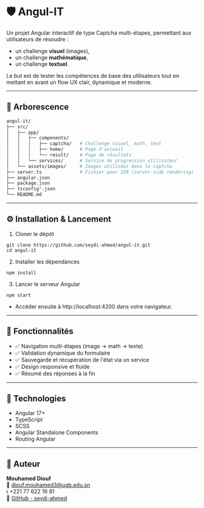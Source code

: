 # 🛡️ Angul-IT

Un projet Angular interactif de type Captcha multi-étapes, permettant aux utilisateurs de résoudre :
- un challenge **visuel** (images),
- un challenge **mathématique**,
- un challenge **textuel**.

Le but est de tester les compétences de base des utilisateurs tout en mettant en avant un flow UX clair, dynamique et moderne.

---

## 📁 Arborescence

```bash
angul-it/
├── src/
│   ├── app/
│   │   ├── components/
│   │   │   ├── captcha/   # Challenge visuel, math, text
│   │   │   ├── home/      # Page d'accueil
│   │   │   └── result/    # Page de résultats
│   │   └── services/      # Service de progression utilisateur
│   └── assets/images/     # Images utilisées dans le captcha
├── server.ts              # Fichier pour SSR (server-side rendering)
├── angular.json
├── package.json
├── tsconfig*.json
└── README.md
```

---

## ⚙️ Installation & Lancement
1. Cloner le dépôt
```
git clone https://github.com/seydi-ahmed/angul-it.git
cd angul-it
```
2. Installer les dépendances
```
npm install
```
3. Lancer le serveur Angular
```
npm start
```
- Accéder ensuite à http://localhost:4200 dans votre navigateur.

---

## 🧠 Fonctionnalités
- ✅ Navigation multi-étapes (image → math → texte)
- ✅ Validation dynamique du formulaire
- ✅ Sauvegarde et récupération de l'état via un service
- ✅ Design responsive et fluide
- ✅ Résumé des réponses à la fin

---

## 🎨 Technologies
- Angular 17+
- TypeScript
- SCSS
- Angular Standalone Components
- Routing Angular

---

## 👤 Auteur
**Mouhamed Diouf**  
📧 [diouf.mouhamed3@ugb.edu.sn](mailto:diouf.mouhamed3@ugb.edu.sn)  
📞 +221 77 622 16 81  
🔗 [GitHub - seydi-ahmed](https://github.com/seydi-ahmed)

